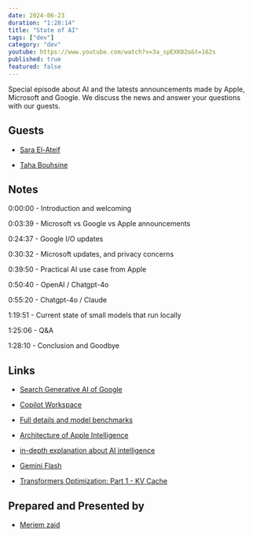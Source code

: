 ```yaml
---
date: 2024-06-23
duration: "1:28:14"
title: "State of AI"
tags: ["dev"]
category: "dev"
youtube: https://www.youtube.com/watch?v=3a_spEXK02o&t=162s
published: true
featured: false
---
```


Special episode about AI and the latests announcements made by Apple, Microsoft and Google. We discuss the news and answer your questions with our guests. 

## Guests

- [Sara El-Ateif](https://www.linkedin.com/in/sara-el-ateif)

- [Taha Bouhsine](https://www.linkedin.com/in/tahabsn)



## Notes

0:00:00 - Introduction and welcoming

0:03:39 - Microsoft vs Google vs Apple announcements

0:24:37 - Google I/O updates 

0:30:32 - Microsoft updates, and privacy concerns

0:39:50 - Practical AI use case from Apple

0:50:40 - OpenAI / Chatgpt-4o

0:55:20 - Chatgpt-4o / Claude 

1:19:51 - Current state of small models that run locally

1:25:06 - Q&A

1:28:10 - Conclusion and Goodbye


## Links

- [Search Generative AI of Google](https://blog.google/products/search/generative-ai-search/)

- [Copilot Workspace](https://github.blog/2024-04-29-github-copilot-workspace/)

- [Full details and model benchmarks](https://machinelearning.apple.com/research/introducing-apple-foundation-models)

- [Architecture of Apple Intelligence](https://interconnected.org/more/2024/06/Apple-Intelligence-architecture.jpg)

- [in-depth explanation about AI intelligence](https://www.youtube.com/watch?v=cOyoy-pslqE)

- [Gemini Flash](https://deepmind.google/technologies/gemini/flash/)

- [Transformers Optimization: Part 1 - KV Cache](https://r4j4n.github.io/blogs/posts/kv/)


## Prepared and Presented by

- [Meriem zaid](https://twitter.com/iMeriem_)
